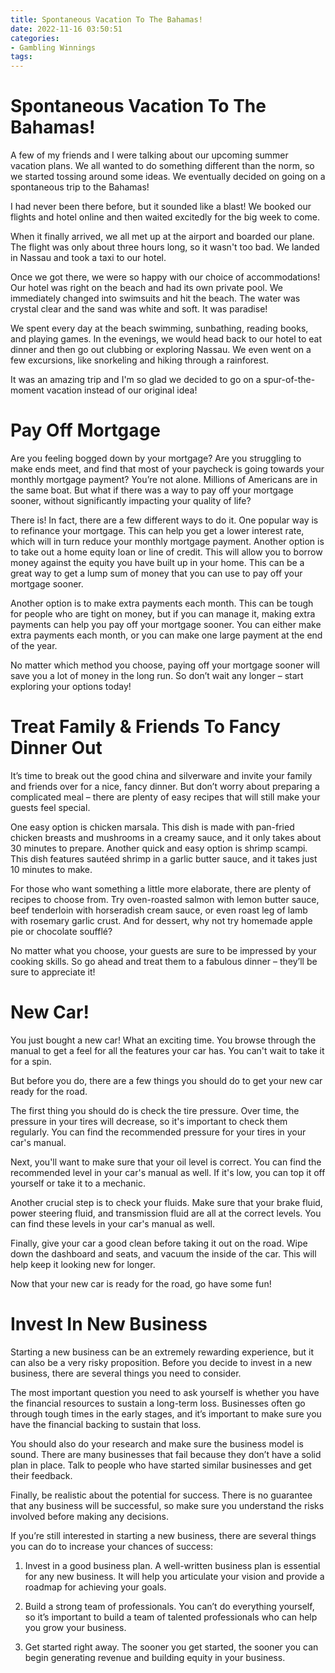 ```yaml
---
title: Spontaneous Vacation To The Bahamas!
date: 2022-11-16 03:50:51
categories:
- Gambling Winnings
tags:
---
```



#  Spontaneous Vacation To The Bahamas!

A few of my friends and I were talking about our upcoming summer vacation plans. We all wanted to do something different than the norm, so we started tossing around some ideas. We eventually decided on going on a spontaneous trip to the Bahamas!

I had never been there before, but it sounded like a blast! We booked our flights and hotel online and then waited excitedly for the big week to come.

When it finally arrived, we all met up at the airport and boarded our plane. The flight was only about three hours long, so it wasn't too bad. We landed in Nassau and took a taxi to our hotel.

Once we got there, we were so happy with our choice of accommodations! Our hotel was right on the beach and had its own private pool. We immediately changed into swimsuits and hit the beach. The water was crystal clear and the sand was white and soft. It was paradise!

We spent every day at the beach swimming, sunbathing, reading books, and playing games. In the evenings, we would head back to our hotel to eat dinner and then go out clubbing or exploring Nassau. We even went on a few excursions, like snorkeling and hiking through a rainforest.

It was an amazing trip and I'm so glad we decided to go on a spur-of-the-moment vacation instead of our original idea!

#  Pay Off Mortgage

Are you feeling bogged down by your mortgage? Are you struggling to make ends meet, and find that most of your paycheck is going towards your monthly mortgage payment? You’re not alone. Millions of Americans are in the same boat. But what if there was a way to pay off your mortgage sooner, without significantly impacting your quality of life?

There is! In fact, there are a few different ways to do it. One popular way is to refinance your mortgage. This can help you get a lower interest rate, which will in turn reduce your monthly mortgage payment. Another option is to take out a home equity loan or line of credit. This will allow you to borrow money against the equity you have built up in your home. This can be a great way to get a lump sum of money that you can use to pay off your mortgage sooner.

Another option is to make extra payments each month. This can be tough for people who are tight on money, but if you can manage it, making extra payments can help you pay off your mortgage sooner. You can either make extra payments each month, or you can make one large payment at the end of the year.

No matter which method you choose, paying off your mortgage sooner will save you a lot of money in the long run. So don’t wait any longer – start exploring your options today!

#  Treat Family & Friends To Fancy Dinner Out

It’s time to break out the good china and silverware and invite your family and friends over for a nice, fancy dinner. But don’t worry about preparing a complicated meal – there are plenty of easy recipes that will still make your guests feel special.

One easy option is chicken marsala. This dish is made with pan-fried chicken breasts and mushrooms in a creamy sauce, and it only takes about 30 minutes to prepare. Another quick and easy option is shrimp scampi. This dish features sautéed shrimp in a garlic butter sauce, and it takes just 10 minutes to make.

For those who want something a little more elaborate, there are plenty of recipes to choose from. Try oven-roasted salmon with lemon butter sauce, beef tenderloin with horseradish cream sauce, or even roast leg of lamb with rosemary garlic crust. And for dessert, why not try homemade apple pie or chocolate soufflé?

No matter what you choose, your guests are sure to be impressed by your cooking skills. So go ahead and treat them to a fabulous dinner – they’ll be sure to appreciate it!

#  New Car!

You just bought a new car! What an exciting time. You browse through the manual to get a feel for all the features your car has. You can't wait to take it for a spin.

But before you do, there are a few things you should do to get your new car ready for the road.

The first thing you should do is check the tire pressure. Over time, the pressure in your tires will decrease, so it's important to check them regularly. You can find the recommended pressure for your tires in your car's manual.

Next, you'll want to make sure that your oil level is correct. You can find the recommended level in your car's manual as well. If it's low, you can top it off yourself or take it to a mechanic.

Another crucial step is to check your fluids. Make sure that your brake fluid, power steering fluid, and transmission fluid are all at the correct levels. You can find these levels in your car's manual as well.

Finally, give your car a good clean before taking it out on the road. Wipe down the dashboard and seats, and vacuum the inside of the car. This will help keep it looking new for longer.

Now that your new car is ready for the road, go have some fun!

#  Invest In New Business

Starting a new business can be an extremely rewarding experience, but it can also be a very risky proposition. Before you decide to invest in a new business, there are several things you need to consider.

The most important question you need to ask yourself is whether you have the financial resources to sustain a long-term loss. Businesses often go through tough times in the early stages, and it’s important to make sure you have the financial backing to sustain that loss.

You should also do your research and make sure the business model is sound. There are many businesses that fail because they don’t have a solid plan in place. Talk to people who have started similar businesses and get their feedback.

Finally, be realistic about the potential for success. There is no guarantee that any business will be successful, so make sure you understand the risks involved before making any decisions.

If you’re still interested in starting a new business, there are several things you can do to increase your chances of success:

1. Invest in a good business plan. A well-written business plan is essential for any new business. It will help you articulate your vision and provide a roadmap for achieving your goals.

2. Build a strong team of professionals. You can’t do everything yourself, so it’s important to build a team of talented professionals who can help you grow your business.

3. Get started right away. The sooner you get started, the sooner you can begin generating revenue and building equity in your business.